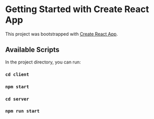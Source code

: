 # Getting Started with Create React App

This project was bootstrapped with [Create React App](https://github.com/facebook/create-react-app).

## Available Scripts

In the project directory, you can run:
### `cd client`
### `npm start`

### `cd server`
### `npm run start`
